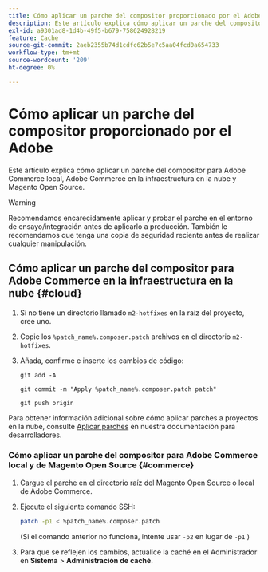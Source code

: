 ```yaml
---
title: Cómo aplicar un parche del compositor proporcionado por el Adobe
description: Este artículo explica cómo aplicar un parche del compositor para Adobe Commerce local, Adobe Commerce en la infraestructura en la nube y Magento Open Source.
exl-id: a9301ad8-1d4b-49f5-b679-758624928219
feature: Cache
source-git-commit: 2aeb2355b74d1cdfc62b5e7c5aa04fcd0a654733
workflow-type: tm+mt
source-wordcount: '209'
ht-degree: 0%

---
```


# Cómo aplicar un parche del compositor proporcionado por el Adobe

Este artículo explica cómo aplicar un parche del compositor para Adobe Commerce local, Adobe Commerce en la infraestructura en la nube y Magento Open Source.

>[!WARNING]
>
>Recomendamos encarecidamente aplicar y probar el parche en el entorno de ensayo/integración antes de aplicarlo a producción. También le recomendamos que tenga una copia de seguridad reciente antes de realizar cualquier manipulación.

## Cómo aplicar un parche del compositor para Adobe Commerce en la infraestructura en la nube {#cloud}

1. Si no tiene un directorio llamado `m2-hotfixes` en la raíz del proyecto, cree uno.
1. Copie los `%patch_name%.composer.patch` archivos en el directorio `m2-hotfixes`.
1. Añada, confirme e inserte los cambios de código:

   ```git
   git add -A
   ```

   ```git
   git commit -m "Apply %patch_name%.composer.patch patch"
   ```

   ```git
   git push origin
   ```

Para obtener información adicional sobre cómo aplicar parches a proyectos en la nube, consulte [Aplicar parches](https://experienceleague.adobe.com/es/docs/commerce-cloud-service/user-guide/develop/upgrade/apply-patches) en nuestra documentación para desarrolladores.

### Cómo aplicar un parche del compositor para Adobe Commerce local y de Magento Open Source {#commerce}

1. Cargue el parche en el directorio raíz del Magento Open Source o local de Adobe Commerce.
1. Ejecute el siguiente comando SSH:

   ```bash
   patch -p1 < %patch_name%.composer.patch
   ```

   (Si el comando anterior no funciona, intente usar `-p2` en lugar de `-p1` )

1. Para que se reflejen los cambios, actualice la caché en el Administrador en **Sistema** > **Administración de caché**.
